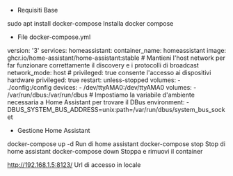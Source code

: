 - Requisiti Base

sudo apt install docker-compose                 Installa docker compose

- File docker-compose.yml

version: '3'
services:
  homeassistant:
    container_name: homeassistant
    image: ghcr.io/home-assistant/home-assistant:stable
    # Mantieni l'host network per far funzionare correttamente il discovery e i protocolli di broadcast
    network_mode: host
    # privileged: true consente l'accesso ai dispositivi hardware
    privileged: true
    restart: unless-stopped
    volumes:
      - ./config:/config
    devices:
      - /dev/ttyAMA0:/dev/ttyAMA0
    volumes:
      - /var/run/dbus:/var/run/dbus
    # Impostiamo la variabile d'ambiente necessaria a Home Assistant per trovare il DBus
    environment:
      - DBUS_SYSTEM_BUS_ADDRESS=unix:path=/var/run/dbus/system_bus_socket

- Gestione Home Assistant

docker-compose up -d                            Run di home assistant
docker-compose stop                             Stop di home assistant
docker-compose down                             Stoppa e rimuovi il container

http://192.168.1.5:8123/                        Url di accesso in locale
